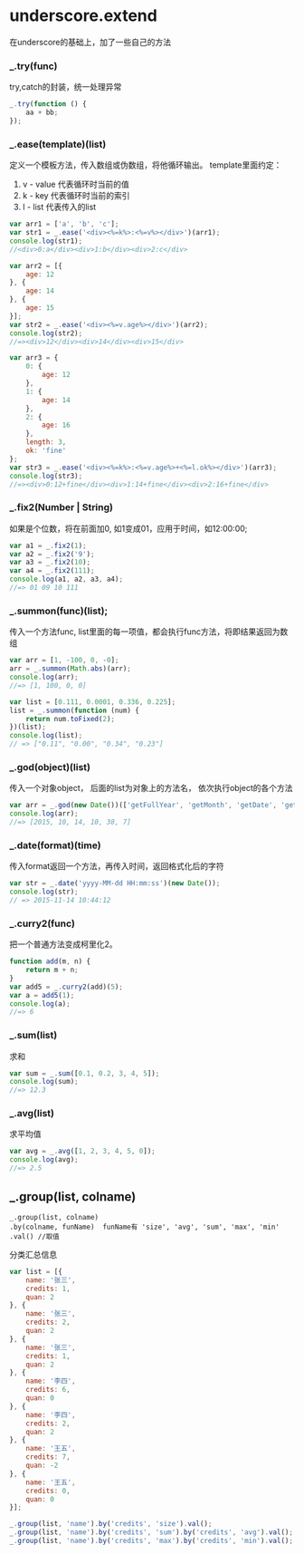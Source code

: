# underscore.extend
在underscore的基础上，加了一些自己的方法

### _.try(func)
try,catch的封装，统一处理异常   
```js
_.try(function () {
    aa + bb;
});
```


### _.ease(template)(list)
定义一个模板方法，传入数组或伪数组，将他循环输出。
template里面约定：   
1. v - value 代表循环时当前的值    
2. k - key 代表循环时当前的索引   
3. l - list 代表传入的list   

```js
var arr1 = ['a', 'b', 'c'];
var str1 = _.ease('<div><%=k%>:<%=v%></div>')(arr1);
console.log(str1);
//<div>0:a</div><div>1:b</div><div>2:c</div>
```

```js
var arr2 = [{
    age: 12
}, {
    age: 14
}, {
    age: 15
}];
var str2 = _.ease('<div><%=v.age%></div>')(arr2);
console.log(str2);
//=><div>12</div><div>14</div><div>15</div>
```

```js
var arr3 = {
    0: {
        age: 12
    },
    1: {
        age: 14
    },
    2: {
        age: 16
    },
    length: 3,
    ok: 'fine'
};
var str3 = _.ease('<div><%=k%>:<%=v.age%>+<%=l.ok%></div>')(arr3);
console.log(str3);
//=><div>0:12+fine</div><div>1:14+fine</div><div>2:16+fine</div>
```

### _.fix2(Number | String)
如果是个位数，将在前面加0, 如1变成01，应用于时间，如12:00:00;
```js
var a1 = _.fix2(1);
var a2 = _.fix2('9');
var a3 = _.fix2(10);
var a4 = _.fix2(111);
console.log(a1, a2, a3, a4);
//=> 01 09 10 111
```

### _.summon(func)(list);
传入一个方法func, list里面的每一项值，都会执行func方法，将即结果返回为数组

```js
var arr = [1, -100, 0, -0];
arr = _.summon(Math.abs)(arr);
console.log(arr);
//=> [1, 100, 0, 0]
```

```js
var list = [0.111, 0.0001, 0.336, 0.225];
list = _.summon(function (num) {
    return num.toFixed(2);
})(list);
console.log(list);
// => ["0.11", "0.00", "0.34", "0.23"]
```

### _.god(object)(list)
传入一个对象object， 后面的list为对象上的方法名， 依次执行object的各个方法
```js
var arr = _.god(new Date())(['getFullYear', 'getMonth', 'getDate', 'getHours', 'getMinutes', 'getSeconds']);
console.log(arr);
//=> [2015, 10, 14, 10, 38, 7]
```


### _.date(format)(time)
传入format返回一个方法，再传入时间，返回格式化后的字符
```js
var str = _.date('yyyy-MM-dd HH:mm:ss')(new Date());
console.log(str);
// => 2015-11-14 10:44:12
```

### _.curry2(func)
把一个普通方法变成柯里化2。
```js
function add(m, n) {
    return m + n;
}
var add5 = _.curry2(add)(5);
var a = add5(1);
console.log(a);
//=> 6
```
### _.sum(list)
求和
```js
var sum = _.sum([0.1, 0.2, 3, 4, 5]);
console.log(sum);
//=> 12.3
```

### _.avg(list)
求平均值
```js
var avg = _.avg([1, 2, 3, 4, 5, 0]);
console.log(avg);
//=> 2.5
```

##  _.group(list, colname)
    _.group(list, colname)   
    .by(colname, funName)  funName有 'size', 'avg', 'sum', 'max', 'min'   
    .val() //取值   
    
分类汇总信息
```js
var list = [{
    name: '张三',
    credits: 1,
    quan: 2
}, {
    name: '张三',
    credits: 2,
    quan: 2
}, {
    name: '张三',
    credits: 1,
    quan: 2
}, {
    name: '李四',
    credits: 6,
    quan: 0
}, {
    name: '李四',
    credits: 2,
    quan: 2
}, {
    name: '王五',
    credits: 7,
    quan: -2
}, {
    name: '王五',
    credits: 0,
    quan: 0
}];

_.group(list, 'name').by('credits', 'size').val();
_.group(list, 'name').by('credits', 'sum').by('credits', 'avg').val();
_.group(list, 'name').by('credits', 'max').by('credits', 'min').val();
```
